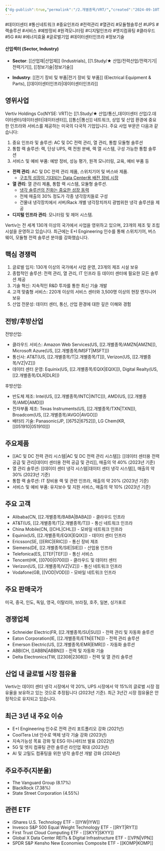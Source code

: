 ```yaml
---
{"dg-publish":true,"permalink":"/2.개별종목/VRT/","created":"2024-09-10T12:00:21.068+09:00","updated":"2025-06-03T20:06:02.017+09:00"}
---
```


#데이터센터 #통신네트워크 #중요인프라 #전력관리 #열관리 #모듈형솔루션 #UPS #랙솔루션 #서비스 #예방정비 #원격모니터링 #디지털인프라 #엣지컴퓨팅 #클라우드 #5G #AI #에너지효율 #글로벌기업 #데이터센터인프라 #정보기술 


#### 산업섹터 (Sector, Industry)

- **Sector**: [[산업재\|산업재]] (Industrials), [[1.Study/★ 산업/전력산업/전력기기\|전력기기]], [[정보기술\|정보기술]]

- **Industry**: [[전기 장비 및 부품\|전기 장비 및 부품]] (Electrical Equipment & Parts), [[데이터센터인프라\|데이터센터인프라]]

## 영위사업

Vertiv Holdings Co(NYSE: VRT)는 [[1.Study/★ 산업/통신_데이터센터 산업/2.데이터센터/데이터센터\|데이터센터]], [[통신\|통신]] 네트워크, 상업 및 산업 환경에 중요한 인프라와 서비스를 제공하는 미국의 다국적 기업입니다. 주요 사업 부문은 다음과 같습니다:

1. 중요 인프라 및 솔루션: AC 및 DC 전력 관리, 열 관리, 통합 모듈형 솔루션
2. 통합 랙 솔루션: 랙, 단상 UPS, 랙 전원 분배, 랙 열 시스템, 구성 가능한 통합 솔루션
3. 서비스 및 예비 부품: 예방 정비, 성능 평가, 원격 모니터링, 교육, 예비 부품 등

- **전력 관리**: AC 및 DC 전력 관리 제품, 스위치기어 및 버스바 제품.
	- [구조적 성장이 기대되는 Data Center용 배전 장비 시장](7.1_전력에%20묻는%20네%20개의%20질문들.pdf#page=25&selection=6,0,21,2&color=yellow)
- **열 관리**: 열 관리 제품, 통합 랙 시스템, 모듈형 솔루션.
	- [냉각 솔루션의 진화는 중요한 성장 동력](7.1_전력에%20묻는%20네%20개의%20질문들.pdf#page=26&selection=6,0,16,2&color=yellow)
	- 전체 매출의 30% 정도가 각종 냉각장치들로 구성
	- 건물내 냉각장치에서 서버/Rack 개별 냉각장치까지 광범위한 냉각 솔루션을 제공
- **디지털 인프라 관리**: 모니터링 및 제어 시스템.


Vertiv는 전 세계 130개 이상의 국가에서 사업을 영위하고 있으며, 23개의 제조 및 조립 시설을 운영하고 있습니다. 최근에는 E+I Engineering 인수를 통해 스위치기어, 버스웨이, 모듈형 전력 솔루션 분야를 강화했습니다.

## 핵심 경쟁력

1. 글로벌 입지: 130개 이상의 국가에서 사업 운영, 23개의 제조 시설 보유
2. 종합적인 솔루션: 전력 관리, 열 관리, IT 인프라 등 데이터 센터에 필요한 모든 솔루션 제공
3. 기술 혁신: 지속적인 R&D 투자를 통한 최신 기술 개발
4. 고객 맞춤형 서비스: 220개 이상의 서비스 센터와 3,500명 이상의 현장 엔지니어 보유
5. 산업 전문성: 데이터 센터, 통신, 산업 환경에 대한 깊은 이해와 경험

## 전방/후방산업

전방산업:

- 클라우드 서비스: Amazon Web Services(US, [[2.개별종목/AMZN\|AMZN]]), Microsoft Azure(US, [[2.개별종목/MSFT\|MSFT]])
- 통신사: AT&T(US, [[2.개별종목/T\|2.개별종목/T]]), Verizon(US, [[2.개별종목/VZ\|VZ]])
- 데이터 센터 운영: Equinix(US, [[2.개별종목/EQIX\|EQIX]]), Digital Realty(US, [[2.개별종목/DLR\|DLR]])

후방산업:

- 반도체 제조: Intel(US, [[2.개별종목/INTC\|INTC]]), AMD(US, [[2.개별종목/AMD\|AMD]])
- 전자부품 제조: Texas Instruments(US, [[2.개별종목/TXN\|TXN]]), Broadcom(US, [[2.개별종목/AVGO\|AVGO]])
- 배터리 기술: Panasonic(JP, [[6752\|6752]]), LG Chem(KR, [[051910\|051910]])

## 주요제품

- [[AC 및 DC 전력 관리 시스템\|AC 및 DC 전력 관리 시스템]]: [[데이터 센터용 전력 공급 및 관리\|데이터 센터용 전력 공급 및 관리]], 매출의 약 40% (2023년 기준)
- 열 관리 솔루션: [[데이터 센터 냉각 시스템\|데이터 센터 냉각 시스템]], 매출의 약 30% (2023년 기준)
- 통합 랙 솔루션: IT 장비용 랙 및 관련 인프라, 매출의 약 20% (2023년 기준)
- 서비스 및 예비 부품: 유지보수 및 지원 서비스, 매출의 약 10% (2023년 기준)

## 주요 고객

- Alibaba(CN, [[2.개별종목/BABA\|BABA]]) - 클라우드 인프라
- AT&T(US, [[2.개별종목/T\|2.개별종목/T]]) - 통신 네트워크 인프라
- China Mobile(CN, [[CHL\|CHL]]) - 모바일 네트워크 인프라
- Equinix(US, [[2.개별종목/EQIX\|EQIX]]) - 데이터 센터 인프라
- Ericsson(SE, [[ERIC\|ERIC]]) - 통신 장비 제조
- Siemens(DE, [[2.개별종목/SIE\|SIE]]) - 산업용 인프라
- Telefonica(ES, [[TEF\|TEF]]) - 통신 서비스
- Tencent(HK, [[0700\|0700]]) - 클라우드 및 데이터 센터
- Verizon(US, [[2.개별종목/VZ\|VZ]]) - 통신 네트워크 인프라
- Vodafone(GB, [[VOD\|VOD]]) - 모바일 네트워크 인프라

## 주요 판매국가

미국, 중국, 인도, 독일, 영국, 이탈리아, 브라질, 호주, 일본, 싱가포르

## 경쟁업체

- Schneider Electric(FR, [[2.개별종목/SU\|SU]]) - 전력 관리 및 자동화 솔루션
- Eaton Corporation(IE, [[2.개별종목/ETN\|ETN]]) - 전력 관리 솔루션
- Emerson Electric(US, [[2.개별종목/EMR\|EMR]]) - 자동화 솔루션
- ABB(CH, [[ABBN\|ABBN]]) - 전력 및 자동화 기술
- Delta Electronics(TW, [[2308\|2308]]) - 전력 및 열 관리 솔루션

## 산업 내 글로벌 시장 점유율

Vertiv는 데이터 센터 냉각 시장에서 약 20%, UPS 시장에서 약 15%의 글로벌 시장 점유율을 보유하고 있는 것으로 추정됩니다 (2023년 기준). 최근 3년간 시장 점유율은 안정적으로 유지되고 있습니다.

## 최근 3년 내 주요 이슈

- E+I Engineering 인수로 전력 관리 포트폴리오 강화 (2021년)
- CoolTera Ltd 인수로 액체 냉각 기술 강화 (2023년)
- 지속가능성 목표 강화 및 ESG 이니셔티브 발표 (2022년)
- 5G 및 엣지 컴퓨팅 관련 솔루션 라인업 확대 (2023년)
- AI 및 고밀도 컴퓨팅을 위한 냉각 솔루션 개발 강화 (2024년)

## 주요주주(지분율)

- The Vanguard Group (8.17%)
- BlackRock (7.38%)
- State Street Corporation (4.55%)

## 관련 ETF

- iShares U.S. Technology ETF - [[IYW\|IYW]]
- Invesco S&P 500 Equal Weight Technology ETF - [[RYT\|RYT]]
- First Trust Cloud Computing ETF - [[SKYY\|SKYY]]
- Global X Data Center REITs & Digital Infrastructure ETF - [[VPN\|VPN]]
- SPDR S&P Kensho New Economies Composite ETF - [[KOMP\|KOMP]]